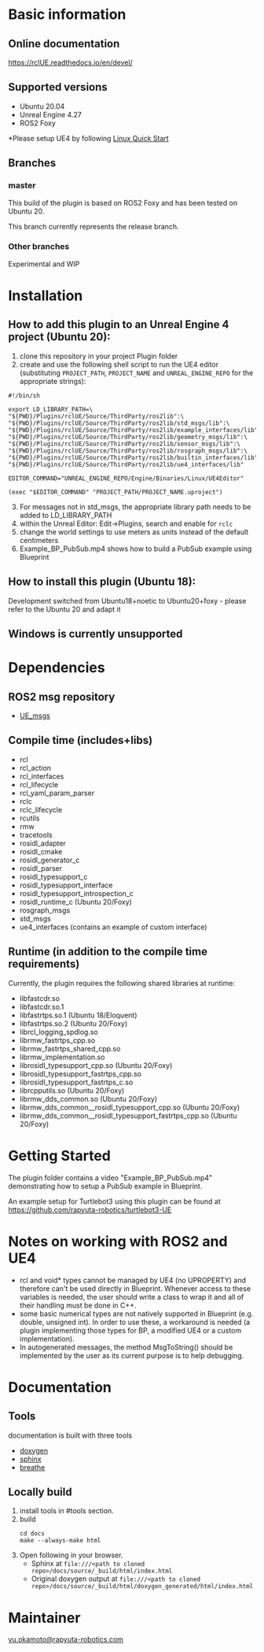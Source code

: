 # Basic information

## Online documentation

https://rclUE.readthedocs.io/en/devel/

## Supported versions

- Ubuntu 20.04
- Unreal Engine 4.27
- ROS2 Foxy

\*Please setup UE4 by following [Linux Quick Start](https://docs.unrealengine.com/4.27/en-US/SharingAndReleasing/Linux/BeginnerLinuxDeveloper/SettingUpAnUnrealWorkflow/)

## Branches

### master

This build of the plugin is based on ROS2 Foxy and has been tested on Ubuntu 20.

This branch currently represents the release branch.

### Other branches

Experimental and WIP

# Installation

## How to add this plugin to an Unreal Engine 4 project (Ubuntu 20):

1. clone this repository in your project Plugin folder
2. create and use the following shell script to run the UE4 editor (substituting `PROJECT_PATH`, `PROJECT_NAME` and `UNREAL_ENGINE_REPO` for the appropriate strings):

```
#!/bin/sh

export LD_LIBRARY_PATH=\
"${PWD}/Plugins/rclUE/Source/ThirdParty/ros2lib":\
"${PWD}/Plugins/rclUE/Source/ThirdParty/ros2lib/std_msgs/lib":\
"${PWD}/Plugins/rclUE/Source/ThirdParty/ros2lib/example_interfaces/lib":\
"${PWD}/Plugins/rclUE/Source/ThirdParty/ros2lib/geometry_msgs/lib":\
"${PWD}/Plugins/rclUE/Source/ThirdParty/ros2lib/sensor_msgs/lib":\
"${PWD}/Plugins/rclUE/Source/ThirdParty/ros2lib/rosgraph_msgs/lib":\
"${PWD}/Plugins/rclUE/Source/ThirdParty/ros2lib/builtin_interfaces/lib":\
"${PWD}/Plugins/rclUE/Source/ThirdParty/ros2lib/ue4_interfaces/lib"

EDITOR_COMMAND="UNREAL_ENGINE_REPO/Engine/Binaries/Linux/UE4Editor"

(exec "$EDITOR_COMMAND" "PROJECT_PATH/PROJECT_NAME.uproject")
```

3. For messages not in std_msgs, the appropriate library path needs to be added to LD_LIBRARY_PATH
4. within the Unreal Editor: Edit->Plugins, search and enable for `rclc`
5. change the world settings to use meters as units instead of the default centimeters
6. Example_BP_PubSub.mp4 shows how to build a PubSub example using Blueprint

## How to install this plugin (Ubuntu 18):

Development switched from Ubuntu18+noetic to Ubuntu20+foxy - please refer to the Ubuntu 20 and adapt it

## Windows is currently unsupported

# Dependencies

## ROS2 msg repository

- [UE_msgs](https://github.com/rapyuta-robotics/UE_msgs)

## Compile time (includes+libs)

- rcl
- rcl_action
- rcl_interfaces
- rcl_lifecycle
- rcl_yaml_param_parser
- rclc
- rclc_lifecycle
- rcutils
- rmw
- tracetools
- rosidl_adapter
- rosidl_cmake
- rosidl_generator_c
- rosidl_parser
- rosidl_typesupport_c
- rosidl_typesupport_interface
- rosidl_typesupport_introspection_c
- rosidl_runtime_c (Ubuntu 20/Foxy)
- rosgraph_msgs
- std_msgs
- ue4_interfaces (contains an example of custom interface)

## Runtime (in addition to the compile time requirements)

Currently, the plugin requires the following shared libraries at runtime:

- libfastcdr.so
- libfastcdr.so.1
- libfastrtps.so.1 (Ubuntu 18/Eloquent)
- libfastrtps.so.2 (Ubuntu 20/Foxy)
- librcl_logging_spdlog.so
- librmw_fastrtps_cpp.so
- librmw_fastrtps_shared_cpp.so
- librmw_implementation.so
- librosidl_typesupport_cpp.so (Ubuntu 20/Foxy)
- librosidl_typesupport_fastrtps_cpp.so
- librosidl_typesupport_fastrtps_c.so
- librcpputils.so (Ubuntu 20/Foxy)
- librmw_dds_common.so (Ubuntu 20/Foxy)
- librmw_dds_common\_\_rosidl_typesupport_cpp.so (Ubuntu 20/Foxy)
- librmw_dds_common\_\_rosidl_typesupport_fastrtps_cpp.so (Ubuntu 20/Foxy)

# Getting Started

The plugin folder contains a video "Example_BP_PubSub.mp4" demonstrating how to setup a PubSub example in Blueprint.

An example setup for Turtlebot3 using this plugin can be found at https://github.com/rapyuta-robotics/turtlebot3-UE

# Notes on working with ROS2 and UE4

- rcl and void\* types cannot be managed by UE4 (no UPROPERTY) and therefore can't be used directly in Blueprint. Whenever access to these variables is needed, the user should write a class to wrap it and all of their handling must be done in C++.
- some basic numerical types are not natively supported in Blueprint (e.g. double, unsigned int). In order to use these, a workaround is needed (a plugin implementing those types for BP, a modified UE4 or a custom implementation).
- In autogenerated messages, the method MsgToString() should be implemented by the user as its current purpose is to help debugging.

# Documentation

## Tools

documentation is built with three tools

- [doxygen](http://www.doxygen.org)
- [sphinx](http://www.sphinx-doc.org)
- [breathe](https://breathe.readthedocs.io)

## Locally build

1. install tools in #tools section.
2. build
   ```
   cd docs
   make --always-make html
   ```
3. Open following in your browser.
   - Sphinx at `file:///<path to cloned repo>/docs/source/_build/html/index.html`
   - Original doxygen output at `file:///<path to cloned repo>/docs/source/_build/html/doxygen_generated/html/index.html`

# Maintainer

yu.okamoto@rapyuta-robotics.com
